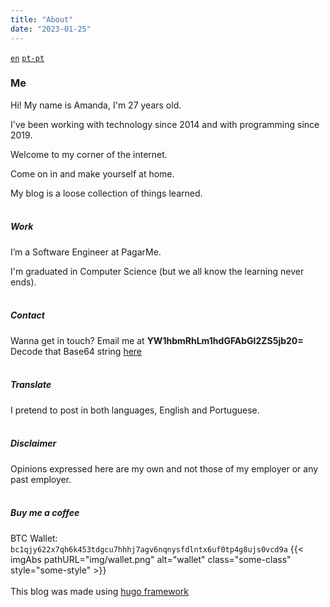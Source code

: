 ```yaml
---
title: "About"
date: "2023-01-25"
---
```

<code><a href="/about">en</a></code>
<code><a href="/pt-pt/about">pt-pt</a></code>

### Me

Hi! My name is Amanda, I'm 27 years old.

I've been working with technology since 2014 and with programming since 2019.

Welcome to my corner of the internet.

Come on in and make yourself at home.

My blog is a loose collection of things learned.
<br/><br/>
##### Work

I’m a Software Engineer at PagarMe.

I'm graduated in Computer Science (but we all know the learning never ends).
<br/><br/>
##### Contact

Wanna get in touch? Email me at **YW1hbmRhLm1hdGFAbGl2ZS5jb20=**
<br/>
Decode that Base64 string [here](https://www.base64decode.org/)
<br/><br/>
##### Translate

I pretend to post in both languages, English and Portuguese.
<br/><br/>
##### Disclaimer
Opinions expressed here are my own and not those of my employer or any past employer.
<br/><br/>
##### Buy me a coffee
BTC Wallet: `bc1qjy622x7qh6k453tdgcu7hhhj7agv6nqnysfdlntx6uf0tp4g8ujs0vcd9a`
{{< imgAbs 
pathURL="img/wallet.png" 
alt="wallet" 
class="some-class" 
style="some-style" >}}
</br></br>
This blog was made using [hugo framework](https://gohugo.io/)

